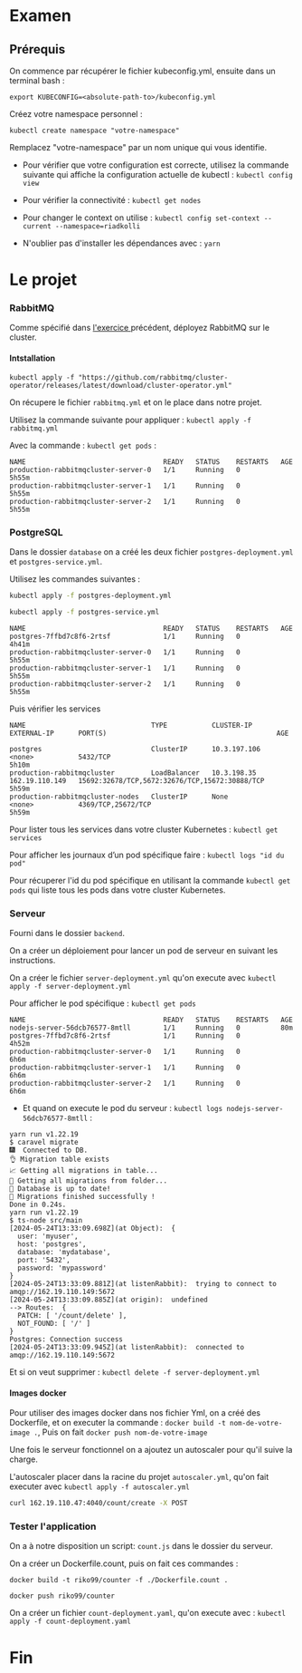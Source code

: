 # Examen

## Prérequis

On commence par récupérer le fichier kubeconfig.yml, ensuite dans un terminal bash :

```SH
export KUBECONFIG=<absolute-path-to>/kubeconfig.yml
```
Créez votre namespace personnel :
```SH
kubectl create namespace "votre-namespace"
```
Remplacez "votre-namespace" par un nom unique qui vous identifie.

- Pour vérifier que votre configuration est correcte, utilisez la commande suivante qui affiche la configuration actuelle de kubectl : `kubectl config view`
- Pour vérifier la connectivité : `kubectl get nodes`

- Pour changer le context on utilise : `kubectl config set-context --current --namespace=riadkolli`
- N'oublier pas d'installer les dépendances avec : `yarn`



# Le projet

### RabbitMQ

Comme spécifié dans <a href="https://github.com/arthurescriou/k8s-exercice-eda" >l'exercice </a> précédent, déployez RabbitMQ sur le cluster.

#### Intstallation
```SH
kubectl apply -f "https://github.com/rabbitmq/cluster-operator/releases/latest/download/cluster-operator.yml"
```
On récupere le fichier `rabbitmq.yml` et on le place dans notre projet.

Utilisez la commande suivante pour appliquer : `kubectl apply -f rabbitmq.yml`

Avec la commande : `kubectl get pods` :

```
NAME                                  READY   STATUS    RESTARTS   AGE   
production-rabbitmqcluster-server-0   1/1     Running   0          5h55m     
production-rabbitmqcluster-server-1   1/1     Running   0          5h55m     
production-rabbitmqcluster-server-2   1/1     Running   0          5h55m
```
### PostgreSQL

Dans le dossier `database` on a créé les deux fichier `postgres-deployment.yml` et `postgres-service.yml`.

Utilisez les commandes suivantes :
```bash
kubectl apply -f postgres-deployment.yml

kubectl apply -f postgres-service.yml
```
```
NAME                                  READY   STATUS    RESTARTS   AGE 
postgres-7ffbd7c8f6-2rtsf             1/1     Running   0          4h41m     
production-rabbitmqcluster-server-0   1/1     Running   0          5h55m     
production-rabbitmqcluster-server-1   1/1     Running   0          5h55m     
production-rabbitmqcluster-server-2   1/1     Running   0          5h55m 
```

Puis vérifier les services

```
NAME                               TYPE           CLUSTER-IP     EXTERNAL-IP      PORT(S)                                          AGE

postgres                           ClusterIP      10.3.197.106   <none>           5432/TCP                                         5h10m
production-rabbitmqcluster         LoadBalancer   10.3.198.35    162.19.110.149   15692:32678/TCP,5672:32676/TCP,15672:30888/TCP   5h59m
production-rabbitmqcluster-nodes   ClusterIP      None           <none>           4369/TCP,25672/TCP                               5h59m
```
Pour lister tous les services dans votre cluster Kubernetes : `kubectl get services`

Pour afficher les journaux d’un pod spécifique faire : `kubectl logs "id du pod"
`

Pour récuperer l'id du pod spécifique en utilisant la commande `kubectl get pods` qui liste tous les pods dans votre cluster Kubernetes.



### Serveur

Fourni dans le dossier `backend`.

On a créer un déploiement pour lancer un pod de serveur en suivant les instructions.

On a créer le fichier `server-deployment.yml` qu'on execute avec `kubectl apply -f server-deployment.yml`

Pour afficher le pod spécifique : `kubectl get pods`

```
NAME                                  READY   STATUS    RESTARTS   AGE
nodejs-server-56dcb76577-8mtll        1/1     Running   0          80m
postgres-7ffbd7c8f6-2rtsf             1/1     Running   0          4h52m
production-rabbitmqcluster-server-0   1/1     Running   0          6h6m
production-rabbitmqcluster-server-1   1/1     Running   0          6h6m
production-rabbitmqcluster-server-2   1/1     Running   0          6h6m
```
- Et quand on execute le pod du serveur : `kubectl logs nodejs-server-56dcb76577-8mtll` :
```
yarn run v1.22.19
$ caravel migrate
🎆  Connected to DB.
👌 Migration table exists
📈 Getting all migrations in table...
📄 Getting all migrations from folder...
🙌 Database is up to date!
🤝 Migrations finished successfully !
Done in 0.24s.
yarn run v1.22.19
$ ts-node src/main
[2024-05-24T13:33:09.698Z](at Object):  {
  user: 'myuser',
  host: 'postgres',
  database: 'mydatabase',
  port: '5432',
  password: 'mypassword'
}
[2024-05-24T13:33:09.881Z](at listenRabbit):  trying to connect to  amqp://162.19.110.149:5672
[2024-05-24T13:33:09.885Z](at origin):  undefined
--> Routes:  {
  PATCH: [ '/count/delete' ],
  NOT_FOUND: [ '/' ]
}
Postgres: Connection success
[2024-05-24T13:33:09.945Z](at listenRabbit):  connected to  amqp://162.19.110.149:5672
```


Et si on veut supprimer : `kubectl delete -f server-deployment.yml`
#### Images docker

Pour utiliser des images docker dans nos fichier Yml, on a créé des Dockerfile, et on executer la commande : `docker build -t nom-de-votre-image .`,
Puis on fait `docker push nom-de-votre-image`

Une fois le serveur fonctionnel on a ajoutez un autoscaler pour qu'il suive la charge.

L'autoscaler placer dans la racine du projet `autoscaler.yml`, qu'on fait executer avec `kubectl apply -f autoscaler.yml`

```bash
curl 162.19.110.47:4040/count/create -X POST
```

### Tester l'application

On a à notre disposition un script: `count.js` dans le dossier du serveur.

On a créer un Dockerfile.count, puis on fait ces commandes :
```
docker build -t riko99/counter -f ./Dockerfile.count .

docker push riko99/counter
```

On a créer un fichier `count-deployment.yaml`, qu'on execute avec : `kubectl apply -f count-deployment.yaml`

# Fin